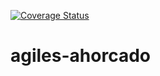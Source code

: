 [![Coverage Status](https://coveralls.io/repos/github/marcegeek/agiles-ahorcado/badge.svg?branch=main)](https://coveralls.io/github/marcegeek/agiles-ahorcado?branch=main)
# agiles-ahorcado
